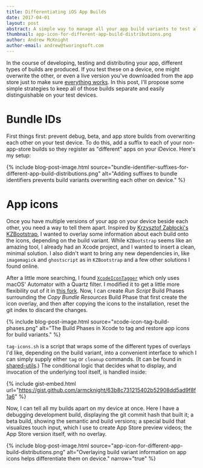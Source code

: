 ```yaml
---
title: Differentiating iOS App Builds
date: 2017-04-01
layout: post
abstract: A simple way to manage all your app build variants to test alongside each other on a device.
thumbnail: app-icon-for-different-app-build-distributions.png
author: Andrew McKnight
author-email: andrew@tworingsoft.com
---
```


In the course of developing, testing and distributing your app, different types of builds are produced. If you test these on a device, one might overwrite the other, or even a live version you've downloaded from the app store just to make sure [everything works](/blog/2017/03/26/validating-crash-reporting-in-live-ios-apps.html). In this post, I'll propose some simple strategies to keep all of those builds separate and easily distinguishable on your test devices.

# Bundle IDs

First things first: prevent debug, beta, and app store builds from overwriting each other on your test device. To do this, add a suffix to each of your non-app-store builds so they register as "different" apps on your iDevice. Here's my setup:

{% include 
	blog-post-image.html 
	source="bundle-identifier-suffixes-for-different-app-build-distributions.png" 
	alt="Adding suffixes to bundle identifiers prevents build variants overwriting each other on device." %}

# App icons

Once you have multiple versions of your app on your device beside each other, you need a way to tell them apart. Inspired by [Krzysztof Zabłocki's KZBootstrap](https://github.com/krzysztofzablocki/KZBootstrap), I wanted to overlay some information about each build onto the icons, depending on the build variant. While `KZBootstrap` seems like an amazing tool, I already had an Xcode project, and I wanted to insert a clean, minimal solution. I also didn't want to bring any new dependencies in, like `imagemagick` and `ghostscript` as in `KZBootstrap` and a few other solutions I found online. 

After a little more searching, I found [`XcodeIconTagger`](https://github.com/bejo/XcodeIconTagger) which only uses macOS' Automator with a Quartz filter. I modified it to get a little more flexibility out of it in [this fork](https://github.com/TwoRingSoft/XcodeIconTagger). Now, I can create _Run Script_ Build Phases surrounding the _Copy Bundle Resources_ Build Phase that first create the icon overlay, and then after copying the icons to the installation, reset the git index to discard the changes.

{% include 
	blog-post-image.html 
	source="xcode-icon-tag-build-phases.png" 
	alt="The Build Phases in Xcode to tag and restore app icons for build variants." %}
	
`tag-icons.sh` is a script that wraps some of the different types of overlays I'd like, depending on the build variant, into a convenient interface to which I can simply supply either `tag` or `cleanup` commands. (It can be found in [shared-utils](https://github.com/TwoRingSoft/shared-utils).) The conditional logic that decides what to display, and invocation of the underlying tool itself, is handled inside:

{% include gist-embed.html url="https://gist.github.com/armcknight/63b8c731215402b52908dd5ad9f8f1a6" %}

Now, I can tell all my builds apart on my device at once. Here I have a debugging development build, displaying the git commit hash that built it; a beta build, showing the semantic and build versions; a special build that visualizes touch input, which I use to create App Store preview videos; the App Store version itself, with no overlay.

{% include 
	blog-post-image.html 
	source="app-icon-for-different-app-build-distributions.png" 
	alt="Overlaying build variant information on app icons helps differentiate them on device." 
	narrow="true" %}
